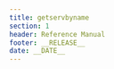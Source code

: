 ```yaml
---
title: getservbyname
section: 1
header: Reference Manual
footer: __RELEASE__
date: __DATE__
---
```

